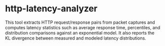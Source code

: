 # http-latency-analyzer

This tool extracts HTTP request/response pairs from packet captures and computes
latency statistics such as average response time, percentiles, and distribution
comparisons against an exponential model. It also reports the KL divergence
between measured and modeled latency distributions.
